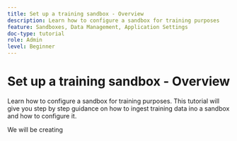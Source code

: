 ```yaml
---
title: Set up a training sandbox - Overview
description: Learn how to configure a sandbox for training purposes 
feature: Sandboxes, Data Management, Application Settings
doc-type: tutorial
role: Admin
level: Beginner
---
```

# Set up a training sandbox - Overview

Learn how to configure a sandbox for training purposes. This tutorial will give you step by step guidance on how to ingest training data ino a sandbox and how to configure it.

We will be creating
